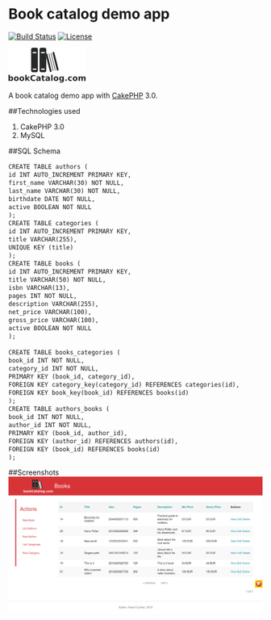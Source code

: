 # Book catalog demo app

[![Build Status](https://api.travis-ci.org/cakephp/app.png)](https://travis-ci.org/cakephp/app)
[![License](https://poser.pugx.org/cakephp/app/license.svg)](https://packagist.org/packages/cakephp/app)

![alt tag](https://github.com/kamilsss655/book-catalog/blob/master/webroot/img/logo_dark.png)

A book catalog demo app with [CakePHP](http://cakephp.org) 3.0.


##Technologies used
1. CakePHP 3.0
2. MySQL

##SQL Schema
```
CREATE TABLE authors (
id INT AUTO_INCREMENT PRIMARY KEY,
first_name VARCHAR(30) NOT NULL,
last_name VARCHAR(30) NOT NULL,
birthdate DATE NOT NULL,
active BOOLEAN NOT NULL
);
CREATE TABLE categories (
id INT AUTO_INCREMENT PRIMARY KEY,
title VARCHAR(255),
UNIQUE KEY (title)
);
CREATE TABLE books (
id INT AUTO_INCREMENT PRIMARY KEY,
title VARCHAR(50) NOT NULL,
isbn VARCHAR(13),
pages INT NOT NULL,
description VARCHAR(255),
net_price VARCHAR(100),
gross_price VARCHAR(100),
active BOOLEAN NOT NULL
);

CREATE TABLE books_categories (
book_id INT NOT NULL,
category_id INT NOT NULL,
PRIMARY KEY (book_id, category_id),
FOREIGN KEY category_key(category_id) REFERENCES categories(id),
FOREIGN KEY book_key(book_id) REFERENCES books(id)
);
CREATE TABLE authors_books (
book_id INT NOT NULL,
author_id INT NOT NULL,
PRIMARY KEY (book_id, author_id),
FOREIGN KEY (author_id) REFERENCES authors(id),
FOREIGN KEY (book_id) REFERENCES books(id)
);
```

##Screenshots
![alt tag](https://github.com/kamilsss655/book-catalog/blob/master/webroot/img/screenshot.png)